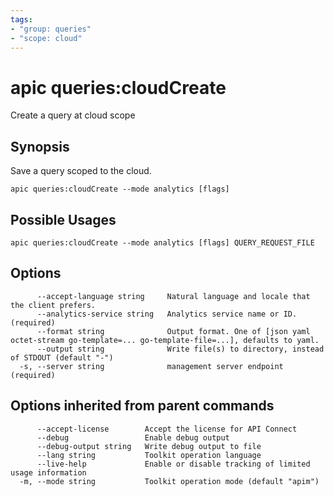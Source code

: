 ```yaml
---
tags:
- "group: queries"
- "scope: cloud"
---
```

# apic queries:cloudCreate

Create a query at cloud scope

## Synopsis

Save a query scoped to the cloud.

```
apic queries:cloudCreate --mode analytics [flags]
```

## Possible Usages

```
apic queries:cloudCreate --mode analytics [flags] QUERY_REQUEST_FILE
```

## Options

```
      --accept-language string     Natural language and locale that the client prefers.
      --analytics-service string   Analytics service name or ID. (required)
      --format string              Output format. One of [json yaml octet-stream go-template=... go-template-file=...], defaults to yaml.
      --output string              Write file(s) to directory, instead of STDOUT (default "-")
  -s, --server string              management server endpoint (required)
```

## Options inherited from parent commands

```
      --accept-license        Accept the license for API Connect
      --debug                 Enable debug output
      --debug-output string   Write debug output to file
      --lang string           Toolkit operation language
      --live-help             Enable or disable tracking of limited usage information
  -m, --mode string           Toolkit operation mode (default "apim")
```
